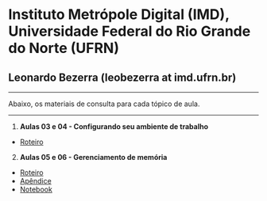 # Instituto Metrópole Digital (IMD), Universidade Federal do Rio Grande do Norte (UFRN)
## Leonardo Bezerra (leobezerra at imd.ufrn.br)

---

Abaixo, os materiais de consulta para cada tópico de aula.

---

1. **Aulas 03 e 04 - Configurando seu ambiente de trabalho**
  * [Roteiro](laboratorio/workstation/roteiro.pdf)
2. **Aulas 05 e 06 - Gerenciamento de memória**
  * [Roteiro](laboratorio/memoria/roteiro.pdf)
  * [Apêndice](laboratorio/memoria/apendice.pdf)
  * [Notebook](laboratorio/memoria/notebook.html)
